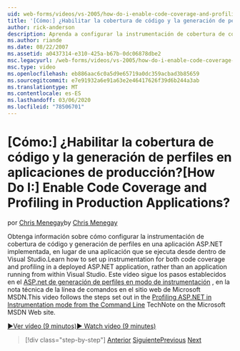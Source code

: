 ```yaml
---
uid: web-forms/videos/vs-2005/how-do-i-enable-code-coverage-and-profiling-in-production-applications
title: '[Cómo:] ¿Habilitar la cobertura de código y la generación de perfiles en aplicaciones de producción? | Microsoft Docs'
author: rick-anderson
description: Aprenda a configurar la instrumentación de cobertura de código y generación de perfiles en una aplicación ASP.NET implementada, en lugar de una aplicación que se ejecuta desde VI...
ms.author: riande
ms.date: 08/22/2007
ms.assetid: a0437314-e310-425a-b67b-0dc06878dbe2
msc.legacyurl: /web-forms/videos/vs-2005/how-do-i-enable-code-coverage-and-profiling-in-production-applications
msc.type: video
ms.openlocfilehash: eb886aac6c0a5d9e65719a0dc359acbad3b85659
ms.sourcegitcommit: e7e91932a6e91a63e2e46417626f39d6b244a3ab
ms.translationtype: MT
ms.contentlocale: es-ES
ms.lasthandoff: 03/06/2020
ms.locfileid: "78506701"
---
```

# <a name="how-do-i-enable-code-coverage-and-profiling-in-production-applications"></a><span data-ttu-id="d18b6-104">[Cómo:] ¿Habilitar la cobertura de código y la generación de perfiles en aplicaciones de producción?</span><span class="sxs-lookup"><span data-stu-id="d18b6-104">[How Do I:] Enable Code Coverage and Profiling in Production Applications?</span></span>

<span data-ttu-id="d18b6-105">por [Chris Menegay](https://twitter.com/CMenegay)</span><span class="sxs-lookup"><span data-stu-id="d18b6-105">by [Chris Menegay](https://twitter.com/CMenegay)</span></span>

<span data-ttu-id="d18b6-106">Obtenga información sobre cómo configurar la instrumentación de cobertura de código y generación de perfiles en una aplicación ASP.NET implementada, en lugar de una aplicación que se ejecuta desde dentro de Visual Studio.</span><span class="sxs-lookup"><span data-stu-id="d18b6-106">Learn how to set up instrumentation for both code coverage and profiling in a deployed ASP.NET application, rather than an application running from within Visual Studio.</span></span> <span data-ttu-id="d18b6-107">Este vídeo sigue los pasos establecidos en el [ASP.net de generación de perfiles en modo de instrumentación](https://msdn.microsoft.com/teamsystem/aa718860.aspx) , en la nota técnica de la línea de comandos en el sitio web de Microsoft MSDN.</span><span class="sxs-lookup"><span data-stu-id="d18b6-107">This video follows the steps set out in the [Profiling ASP.NET in Instrumentation mode from the Command Line](https://msdn.microsoft.com/teamsystem/aa718860.aspx) TechNote on the Microsoft MSDN Web site.</span></span>

[<span data-ttu-id="d18b6-108">&#9654;Ver vídeo (9 minutos)</span><span class="sxs-lookup"><span data-stu-id="d18b6-108">&#9654; Watch video (9 minutes)</span></span>](https://channel9.msdn.com/Blogs/ASP-NET-Site-Videos/how-do-i-enable-code-coverage-and-profiling-in-production-applications)

> [!div class="step-by-step"]
> <span data-ttu-id="d18b6-109">[Anterior](how-do-i-run-unit-tests-against-a-deployed-database.md)
> [Siguiente](web-deployment-projects.md)</span><span class="sxs-lookup"><span data-stu-id="d18b6-109">[Previous](how-do-i-run-unit-tests-against-a-deployed-database.md)
[Next](web-deployment-projects.md)</span></span>
